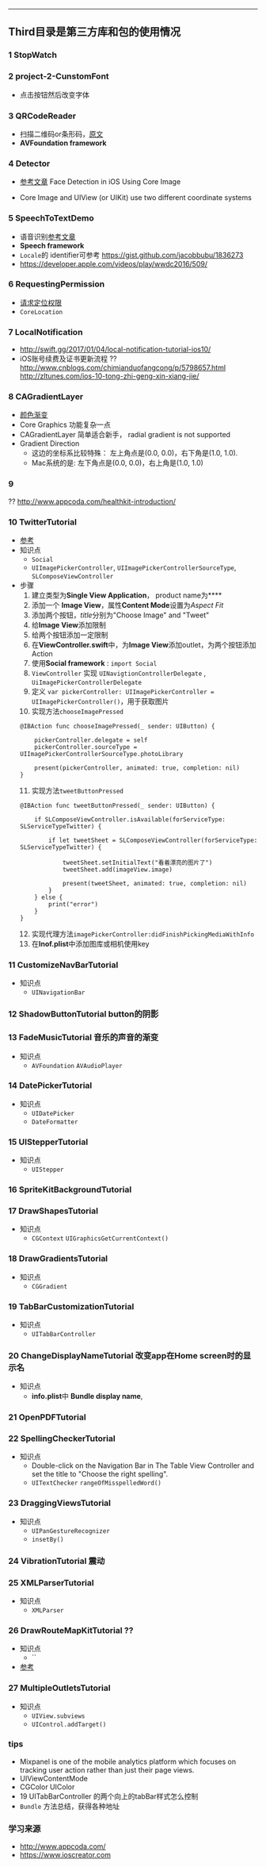 
-------

Third目录是第三方库和包的使用情况
-------
### 1 StopWatch

### 2 project-2-CunstomFont
- 点击按钮然后改变字体

### 3 QRCodeReader 
- 扫描二维码or条形码，[原文](http://www.appcoda.com/barcode-reader-swift/)
- **AVFoundation framework**

### 4 Detector
- [参考文章](http://www.appcoda.com/face-detection-core-image/)
Face Detection in iOS Using Core Image

-  Core Image and UIView (or UIKit) use two different coordinate systems

### 5 SpeechToTextDemo
- 语音识别[参考文章](http://www.appcoda.com/siri-speech-framework/)
- **Speech framework**
- `Locale`的 identifier可参考 https://gist.github.com/jacobbubu/1836273
- https://developer.apple.com/videos/play/wwdc2016/509/

### 6 RequestingPermission
- [请求定位权限](http://swift.gg/2017/02/13/requesting-permissions-core-location-tutorial/)
- `CoreLocation`

### 7 LocalNotification
- http://swift.gg/2017/01/04/local-notification-tutorial-ios10/
- iOS账号续费及证书更新流程 ??
http://www.cnblogs.com/chimianduofangcong/p/5798657.html
http://zltunes.com/ios-10-tong-zhi-geng-xin-xiang-jie/

### 8 CAGradientLayer 
- [颜色渐变](http://www.appcoda.com/cagradientlayer/)
- Core Graphics 功能复杂一点
- CAGradientLayer 简单适合新手， radial gradient is not supported
- Gradient Direction
    + 这边的坐标系比较特殊： 左上角点是(0.0, 0.0)，右下角是(1.0, 1.0).
    + Mac系统的是: 左下角点是(0.0, 0.0)，右上角是(1.0, 1.0)

### 9 
?? http://www.appcoda.com/healthkit-introduction/


### 10 TwitterTutorial
- [参考](https://www.ioscreator.com/tutorials/twitter-ios-tutorial-ios10)
- 知识点
    + `Social`
    + `UIImagePickerController`, `UIImagePickerControllerSourceType`, `SLComposeViewController`
- 步骤
    1. 建立类型为**Single View Application**， product name为****
    2. 添加一个 **Image View**，属性**Content Mode**设置为*Aspect Fit*
    3. 添加两个按钮，*title*分别为"Choose Image" and "Tweet"
    4. 给**Image View**添加限制
    5. 给两个按钮添加一定限制
    6. 在**ViewController.swift**中，为**Image View**添加outlet，为两个按钮添加Action
    7. 使用**Social framework** : `import Social`
    8. `ViewController`  实现 `UINavigtionControllerDelegate` , `UiImagePickerControllerDelegate`
    9. 定义 `var pickerController: UIImagePickerController = UIImagePickerController()`，用于获取图片
    10. 实现方法`chooseImagePressed`
    ```
    @IBAction func chooseImagePressed(_ sender: UIButton) {
        
        pickerController.delegate = self
        pickerController.sourceType = UIImagePickerControllerSourceType.photoLibrary
        
        present(pickerController, animated: true, completion: nil)
    }
    ```
    11. 实现方法`tweetButtonPressed`
    ```
    @IBAction func tweetButtonPressed(_ sender: UIButton) {
        
        if SLComposeViewController.isAvailable(forServiceType: SLServiceTypeTwitter) {
            
            if let tweetSheet = SLComposeViewController(forServiceType: SLServiceTypeTwitter) {
                
                tweetSheet.setInitialText("看着漂亮的图片了")
                tweetSheet.add(imageView.image)
                
                present(tweetSheet, animated: true, completion: nil)
            }
        } else {
            print("error")
        }
    }
    ```
    12. 实现代理方法`imagePickerController:didFinishPickingMediaWithInfo`
    13. 在**Inof.plist**中添加图库或相机使用key

### 11 CustomizeNavBarTutorial 
- 知识点
    + `UINavigationBar` 

### 12 ShadowButtonTutorial button的阴影

### 13 FadeMusicTutorial  音乐的声音的渐变
- 知识点
    + `AVFoundation` `AVAudioPlayer`

### 14 DatePickerTutorial 
- 知识点
    + `UIDatePicker`
    + `DateFormatter`

### 15 UIStepperTutorial 
- 知识点
    + `UIStepper`

### 16 SpriteKitBackgroundTutorial

### 17 DrawShapesTutorial
- 知识点
    + `CGContext`   `UIGraphicsGetCurrentContext()`

### 18 DrawGradientsTutorial
- 知识点
    + `CGGradient`

### 19 TabBarCustomizationTutorial
- 知识点
    + `UITabBarController`

### 20 ChangeDisplayNameTutorial  改变app在Home screen时的显示名
- 知识点
    +  **info.plist**中 **Bundle display name**,

### 21 OpenPDFTutorial


### 22 SpellingCheckerTutorial
- 知识点
    + Double-click on the Navigation Bar in The Table View Controller and set the title to "Choose the right spelling". 
    + `UITextChecker`  `rangeOfMisspelledWord()`

### 23 DraggingViewsTutorial
- 知识点
    + `UIPanGestureRecognizer`
    + `insetBy()`

### 24 VibrationTutorial   震动 

### 25 XMLParserTutorial
- 知识点
    + `XMLParser`

### 26 DrawRouteMapKitTutorial ??
- 知识点
    + `` 
- [参考](https://www.ioscreator.com/tutorials/draw-route-mapkit-tutorial)

### 27 MultipleOutletsTutorial
- 知识点
    + `UIView.subviews`
    + `UIControl.addTarget()`

 


### tips
-  Mixpanel is one of the mobile analytics platform which focuses on tracking user action rather than just their page views. 
- UIViewContentMode
- CGColor UIColor
- 19 UITabBarController 的两个向上的tabBar样式怎么控制
- `Bundle` 方法总结，获得各种地址

### 学习来源
- http://www.appcoda.com/
- https://www.ioscreator.com




